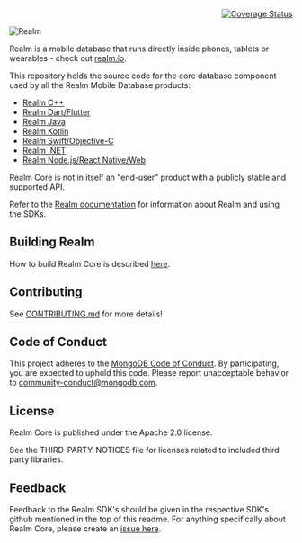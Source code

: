 <p align="right">
<a href='https://coveralls.io/github/realm/realm-core'><img src='https://coveralls.io/repos/github/realm/realm-core/badge.svg' alt='Coverage Status' /></a>
</p>

![Realm](doc/logo.png)

Realm is a mobile database that runs directly inside phones, tablets or wearables - check out [realm.io](https://realm.io).

This repository holds the source code for the core database component used by all the Realm Mobile Database products:

* [Realm C++](https://github.com/realm/realm-cpp)
* [Realm Dart/Flutter](https://github.com/realm/realm-dart)
* [Realm Java](https://github.com/realm/realm-java)
* [Realm Kotlin](https://github.com/realm/realm-kotlin)
* [Realm Swift/Objective-C](https://github.com/realm/realm-swift)
* [Realm .NET](https://github.com/realm/realm-dotnet)
* [Realm Node.js/React Native/Web](https://github.com/realm/realm-js)

Realm Core is not in itself an "end-user" product with a publicly stable and supported API.

Refer to the [Realm documentation](https://www.mongodb.com/docs/realm) for information about Realm and using the SDKs.

## Building Realm

How to build Realm Core is described [here](how-to-build.md).

## Contributing

See [CONTRIBUTING.md](CONTRIBUTING.md) for more details!

## Code of Conduct

This project adheres to the [MongoDB Code of Conduct](https://www.mongodb.com/community-code-of-conduct).
By participating, you are expected to uphold this code. Please report
unacceptable behavior to [community-conduct@mongodb.com](mailto:community-conduct@mongodb.com).

## License

Realm Core is published under the Apache 2.0 license.

See the THIRD-PARTY-NOTICES file for licenses related to included third party libraries.

## Feedback

Feedback to the Realm SDK's should be given in the respective SDK's github mentioned in the top of this readme.
For anything specifically about Realm Core, please create an [issue here](https://github.com/realm/realm-core/issues/new).

<img style="width: 0px; height: 0px;" src="https://3eaz4mshcd.execute-api.us-east-1.amazonaws.com/prod?s=https://github.com/realm/realm-core#README.md">
